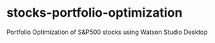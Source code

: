 # stocks-portfolio-optimization
Portfolio Optimization of S&amp;P500 stocks using Watson Studio Desktop

